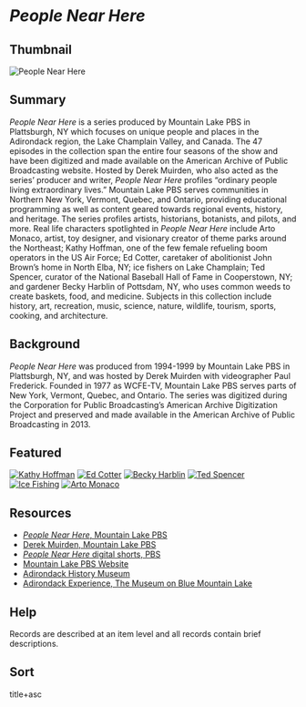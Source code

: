 # <em>People Near Here</em>

## Thumbnail

![<em>People Near Here</em>](https://s3.amazonaws.com/americanarchive.org/special-collections/arto_DM.jpg "People Near Here")

## Summary

<em>People Near Here</em> is a series produced by Mountain Lake PBS in Plattsburgh, NY which focuses on unique people and places in the Adirondack region, the Lake Champlain Valley, and Canada. The 47 episodes in the collection span the entire four seasons of the show and have been digitized and made available on the American Archive of Public Broadcasting website. Hosted by Derek Muirden, who also acted as the series’ producer and writer, <em>People Near Here</em> profiles “ordinary people living extraordinary lives.” Mountain Lake PBS serves communities in Northern New York, Vermont, Quebec, and Ontario, providing educational programming as well as content geared towards regional events, history, and heritage. The series profiles artists, historians, botanists, and pilots, and more. Real life characters spotlighted in <em>People Near Here</em> include Arto Monaco, artist, toy designer, and visionary creator of theme parks around the Northeast; Kathy Hoffman, one of the few female refueling boom operators in the US Air Force; Ed Cotter, caretaker of abolitionist John Brown’s home in North Elba, NY; ice fishers on Lake Champlain; Ted Spencer, curator of the National Baseball Hall of Fame in Cooperstown, NY; and gardener Becky Harblin of Pottsdam, NY, who uses common weeds to create baskets, food, and medicine. Subjects in this collection include history, art, recreation, music, science, nature, wildlife, tourism, sports, cooking, and architecture.

## Background

<em>People Near Here</em> was produced from 1994-1999 by Mountain Lake PBS in Plattsburgh, NY, and was hosted by Derek Muirden with videographer Paul Frederick. Founded in 1977 as WCFE-TV, Mountain Lake PBS serves parts of New York, Vermont, Quebec, and Ontario. The series was digitized during the Corporation for Public Broadcasting’s American Archive Digitization Project and preserved and made available in the American Archive of Public Broadcasting in 2013.

## Featured

[![Kathy Hoffman](https://s3.amazonaws.com/americanarchive.org/special-collections/cpb-aacip_113-71ngfc2b_1.jpg)](/catalog/cpb-aacip_113-71ngfc2b)
[![Ed Cotter](https://s3.amazonaws.com/americanarchive.org/special-collections/cpb-aacip_113-8605qt60_1.jpg)](/catalog/cpb-aacip_113-8605qt60)
[![Becky Harblin](https://s3.amazonaws.com/americanarchive.org/special-collections/cpb-aacip_113-22v41vht_1.jpg)](/catalog/cpb-aacip_113-22v41vht)
[![Ted Spencer](https://s3.amazonaws.com/americanarchive.org/special-collections/cpb-aacip_113-79h44w80_1.jpg)](/catalog/cpb-aacip_113-79h44w80)
[![Ice Fishing](https://s3.amazonaws.com/americanarchive.org/special-collections/cpb-aacip_113-52j6qdvq_1.jpg)](/catalog/cpb-aacip_113-52j6qdvq)
[![Arto Monaco](https://s3.amazonaws.com/americanarchive.org/special-collections/cpb-aacip_113-20fttksf.jpg)](/catalog/cpb-aacip-113-20fttksf)

## Resources

- [<em>People Near Here</em>, Mountain Lake PBS](https://mountainlake.org/category/watch/people-near-here/)
- [Derek Muirden, Mountain Lake PBS](https://mountainlake.org/tag/derek-muirden/)
- [<em>People Near Here</em> digital shorts, PBS](https://www.pbs.org/show/people-near-here/)
- [Mountain Lake PBS Website](https://mountainlake.org/)
- [Adirondack History Museum](http://www.adkhistorycenter.org/)
- [Adirondack Experience, The Museum on Blue Mountain Lake](https://www.theadkx.org/)

## Help

Records are described at an item level and all records contain brief descriptions.

## Sort 

title+asc


